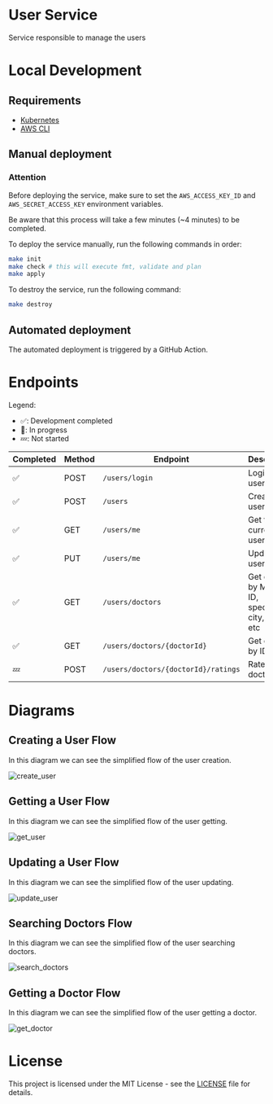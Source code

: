 # User Service

Service responsible to manage the users

# Local Development

## Requirements

- [Kubernetes](https://kubernetes.io/)
- [AWS CLI](https://aws.amazon.com/cli/)

## Manual deployment

### Attention

Before deploying the service, make sure to set the `AWS_ACCESS_KEY_ID` and `AWS_SECRET_ACCESS_KEY` environment variables.

Be aware that this process will take a few minutes (~4 minutes) to be completed.

To deploy the service manually, run the following commands in order:

```bash
make init
make check # this will execute fmt, validate and plan
make apply
```

To destroy the service, run the following command:

```bash
make destroy
```

## Automated deployment

The automated deployment is triggered by a GitHub Action.

# Endpoints

Legend:
- ✅: Development completed
- 🚧: In progress
- 💤: Not started


| Completed | Method | Endpoint                            | Description                                            | User Role      |
| --------- | ------ | ----------------------------------- | ------------------------------------------------------ | -------------- |
| ✅         | POST   | `/users/login`                      | Login a user                                           | Doctor/Patient |
| ✅         | POST   | `/users`                            | Create a user                                          | Doctor/Patient |
| ✅         | GET    | `/users/me`                         | Get the current user                                   | Doctor/Patient |
| ✅         | PUT    | `/users/me`                         | Update a user                                          | Doctor/Patient |
| ✅         | GET    | `/users/doctors`                    | Get doctors by Medical ID, specialty, city, state, etc | Patient        |
| ✅         | GET    | `/users/doctors/{doctorId}`         | Get doctor by ID                                       | Patient        |
| 💤         | POST   | `/users/doctors/{doctorId}/ratings` | Rate a doctor                                          | Patient        |


# Diagrams

## Creating a User Flow

In this diagram we can see the simplified flow of the user creation.

![create_user](./docs/create_user.svg)

## Getting a User Flow

In this diagram we can see the simplified flow of the user getting.

![get_user](./docs/get_user.svg)

## Updating a User Flow

In this diagram we can see the simplified flow of the user updating.

![update_user](./docs/update_user.svg)

## Searching Doctors Flow

In this diagram we can see the simplified flow of the user searching doctors.

![search_doctors](./docs/search_doctors.svg)

## Getting a Doctor Flow

In this diagram we can see the simplified flow of the user getting a doctor.

![get_doctor](./docs/get_doctor.svg)

# License

This project is licensed under the MIT License - see the [LICENSE](LICENSE) file for details.